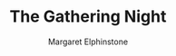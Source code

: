 ---
title: The Gathering Night
author: Margaret Elphinstone
readingDate: 2014-05-27
purchaseLink:
---